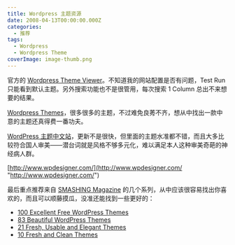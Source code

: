 ```yaml
---
title: Wordpress 主题资源
date: 2008-04-13T00:00:00.000Z
categories:
  - 推荐
tags:
  - Wordpress
  - Wordpress Theme
coverImage: image-thumb.png
---
```


官方的 [Wordpress Theme Viewer](http://themes.wordpress.net/)。不知道我的网站配置是否有问题，Test Run 只能看到默认主题。另外搜索功能也不是很管用，每次搜索 1 Column 总出不来想要的结果。

[Wordpress Themes](http://www.wpthemesfree.com/)，很多很多的主题，不过难免良莠不齐，想从中找出一款中意的主题还真得费一番功夫。

[WordPress 主题中文站](http://wordpresstheme.cn/)，更新不是很快，但里面的主题水准都不错，而且大多比较符合国人审美——潜台词就是风格不够多元化，难以满足本人这种审美奇葩的神经病人群。

[http://www.wpdesigner.com/](http://www.wpdesigner.com/ "http://www.wpdesigner.com/")

最后重点推荐来自 [SMASHING Magazine](http://www.smashingmagazine.com/) 的几个系列，从中应该很容易找出你喜欢的，而且可以顺藤摸瓜，没准还能找到一些更好的：

- [100 Excellent Free WordPress Themes](http://www.smashingmagazine.com/2008/01/08/100-excellent-free-high-quality-wordpress-themes/)
-  [83 Beautiful WordPress Themes](http://www.smashingmagazine.com/2007/02/09/83-beautiful-wordpress-themes-you-probably-havent-seen/)
-  [21 Fresh, Usable and Elegant Themes](http://www.smashingmagazine.com/2007/06/26/21-fresh-usable-and-elegant-wordpress-themes/)
-  [10 Fresh and Clean Themes](http://www.smashingmagazine.com/2007/05/07/10-fresh-elegant-and-clean-wordpress-themes/)
